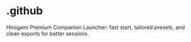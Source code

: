 # .github
Hirogami Premium Companion Launcher: fast start, tailored presets, and clean exports for better sessions.
